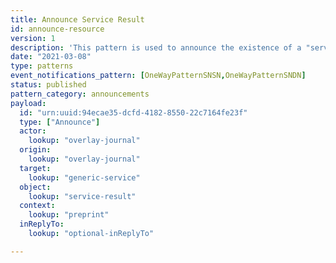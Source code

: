 ```yaml
---
title: Announce Service Result
id: announce-resource
version: 1
description: 'This pattern is used to announce the existence of a "service result", referencing (in `context`) the resource to which the service result pertains'
date: "2021-03-08"
type: patterns
event_notifications_pattern: [OneWayPatternSNSN,OneWayPatternSNDN]
status: published
pattern_category: announcements
payload:
  id: "urn:uuid:94ecae35-dcfd-4182-8550-22c7164fe23f"
  type: ["Announce"]
  actor:
    lookup: "overlay-journal"
  origin:
    lookup: "overlay-journal"
  target:
    lookup: "generic-service"
  object:
    lookup: "service-result"
  context:
    lookup: "preprint"
  inReplyTo:
    lookup: "optional-inReplyTo"

---
```


